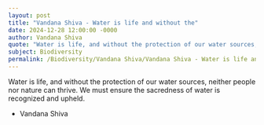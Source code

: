 ```yaml
---
layout: post
title: "Vandana Shiva - Water is life and without the"
date: 2024-12-28 12:00:00 -0000
author: Vandana Shiva
quote: "Water is life, and without the protection of our water sources, neither people nor nature can thrive. We must ensure the sacredness of water is recognized and upheld."
subject: Biodiversity
permalink: /Biodiversity/Vandana Shiva/Vandana Shiva - Water is life and without the
---
```


Water is life, and without the protection of our water sources, neither people nor nature can thrive. We must ensure the sacredness of water is recognized and upheld.

- Vandana Shiva
